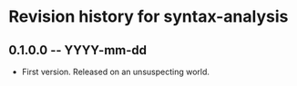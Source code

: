# Revision history for syntax-analysis

## 0.1.0.0 -- YYYY-mm-dd

* First version. Released on an unsuspecting world.
